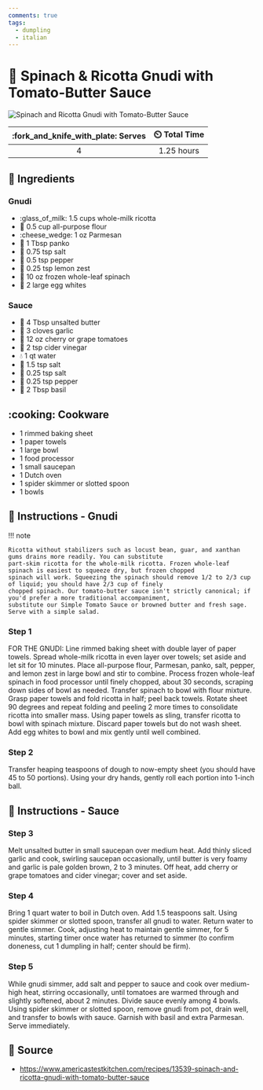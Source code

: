 ```yaml
---
comments: true
tags:
  - dumpling
  - italian
---
```

# :dumpling: Spinach & Ricotta Gnudi with Tomato-Butter Sauce

![Spinach and Ricotta Gnudi with Tomato-Butter Sauce](../assets/images/spinach-and-ricotta-gnudi-with-tomato-butter-sauce.jpg)

| :fork_and_knife_with_plate: Serves | :timer_clock: Total Time |
|:----------------------------------:|:-----------------------: |
| 4 | 1.25 hours |

## :salt: Ingredients

### Gnudi

- :glass_of_milk: 1.5 cups whole-milk ricotta
- :ear_of_rice: 0.5 cup all-purpose flour
- :cheese_wedge: 1 oz Parmesan
- :bread: 1 Tbsp panko
- :salt: 0.75 tsp salt
- :salt: 0.5 tsp pepper
- :lemon: 0.25 tsp lemon zest
- :leafy_green: 10 oz frozen whole-leaf spinach
- :egg: 2 large egg whites

### Sauce

- :butter: 4 Tbsp unsalted butter
- :garlic: 3 cloves garlic
- :tomato: 12 oz cherry or grape tomatoes
- :sake: 2 tsp cider vinegar
- :droplet: 1 qt water
- :salt: 1.5 tsp salt
- :salt: 0.25 tsp salt
- :salt: 0.25 tsp pepper
- :herb: 2 Tbsp basil

## :cooking: Cookware

- 1 rimmed baking sheet
- 1 paper towels
- 1 large bowl
- 1 food processor
- 1 small saucepan
- 1 Dutch oven
- 1 spider skimmer or slotted spoon
- 1 bowls

## :pencil: Instructions - Gnudi

!!! note

    Ricotta without stabilizers such as locust bean, guar, and xanthan gums drains more readily. You can substitute
    part-skim ricotta for the whole-milk ricotta. Frozen whole-leaf spinach is easiest to squeeze dry, but frozen chopped
    spinach will work. Squeezing the spinach should remove 1/2 to 2/3 cup of liquid; you should have 2/3 cup of finely
    chopped spinach. Our tomato-butter sauce isn't strictly canonical; if you'd prefer a more traditional accompaniment,
    substitute our Simple Tomato Sauce or browned butter and fresh sage. Serve with a simple salad.

### Step 1

FOR THE GNUDI: Line rimmed baking sheet with double layer of paper towels. Spread whole-milk ricotta in even layer over
towels; set aside and let sit for 10 minutes. Place all-purpose flour, Parmesan, panko, salt, pepper, and lemon zest in
large bowl and stir to combine. Process frozen whole-leaf spinach in food processor until finely chopped, about 30
seconds, scraping down sides of bowl as needed. Transfer spinach to bowl with flour mixture. Grasp paper towels and fold
ricotta in half; peel back towels. Rotate sheet 90 degrees and repeat folding and peeling 2 more times to consolidate
ricotta into smaller mass. Using paper towels as sling, transfer ricotta to bowl with spinach mixture. Discard paper
towels but do not wash sheet. Add egg whites to bowl and mix gently until well combined.

### Step 2

Transfer heaping teaspoons of dough to now-empty sheet (you should have 45 to 50 portions). Using your dry hands, gently
roll each portion into 1-inch ball.

## :pencil: Instructions - Sauce

### Step 3

Melt unsalted butter in small saucepan over medium heat. Add thinly sliced garlic and cook, swirling saucepan
occasionally, until butter is very foamy and garlic is pale golden brown, 2 to 3 minutes. Off heat, add cherry or grape
tomatoes and cider vinegar; cover and set aside.

### Step 4

Bring 1 quart water to boil in Dutch oven. Add 1.5 teaspoons salt. Using spider skimmer or slotted spoon, transfer all
gnudi to water. Return water to gentle simmer. Cook, adjusting heat to maintain gentle simmer, for 5 minutes, starting
timer once water has returned to simmer (to confirm doneness, cut 1 dumpling in half; center should be firm).

### Step 5

While gnudi simmer, add salt and pepper to sauce and cook over medium-high heat, stirring occasionally, until tomatoes
are warmed through and slightly softened, about 2 minutes. Divide sauce evenly among 4 bowls. Using spider skimmer or
slotted spoon, remove gnudi from pot, drain well, and transfer to bowls with sauce. Garnish with basil and extra
Parmesan. Serve immediately.

## :link: Source

- <https://www.americastestkitchen.com/recipes/13539-spinach-and-ricotta-gnudi-with-tomato-butter-sauce>
